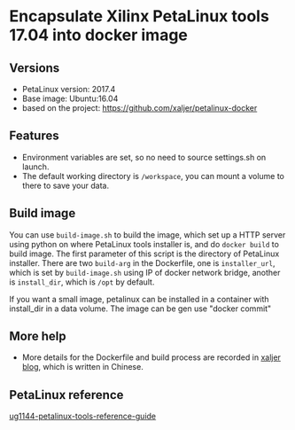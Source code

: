 # Encapsulate Xilinx PetaLinux tools 17.04 into docker image

## Versions
- PetaLinux version: 2017.4
- Base image: Ubuntu:16.04
- based on the project: https://github.com/xaljer/petalinux-docker

## Features
- Environment variables are set, so no need to source settings.sh on launch.
- The default working directory is `/workspace`, you can mount a volume to there to save your data.

## Build image
You can use `build-image.sh` to build the image, which set up a HTTP server using python on where PetaLinux tools installer is, and do `docker build` to build image. The first parameter of this script is the directory of PetaLinux installer. There are two `build-arg` in the Dockerfile, one is `installer_url`, which is set by `build-image.sh` using IP of docker network bridge, another is `install_dir`, which is `/opt` by default.

If you want a small image, petalinux can be installed in a container with install_dir in a data volume.  The image can be gen use "docker commit"

## More help


- More details for the Dockerfile and build process are recorded in [xaljer blog](blog.csdn.net/elegant__), which is written in Chinese.

## PetaLinux reference

[ug1144-petalinux-tools-reference-guide](https://www.xilinx.com/support/documentation/sw_manuals/xilinx2017_4/ug1144-petalinux-tools-reference-guide.pdf)

